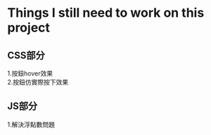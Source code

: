 # Things I still need to work on this project

## CSS部分
1.按鈕hover效果  
2.按鈕仿實際按下效果

## JS部分
1.解決浮點數問題